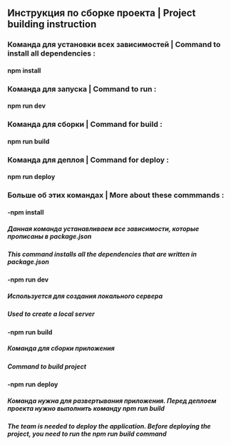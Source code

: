 ## Инструкция по сборке проекта | Project building instruction
### Команда для установки всех зависимостей | Command to install all dependencies :
#### npm install
### Команда для запуска | Command to run :
#### npm run dev
### Команда для сборки | Command for build :
#### npm run build
### Команда для деплоя | Command for deploy :
#### npm run deploy

### Больше об этих командах | More about these commmands :
#### -npm install
##### Данная команда устанавливаем все зависимости, которые прописаны в package.json
##### This command installs all the dependencies that are written in package.json
#### -npm run dev
##### Используется для создания локального сервера
##### Used to create a local server
#### -npm run build
##### Команда для сборки приложения
##### Command to build project
#### -npm run deploy
##### Команда нужна для развертывания приложения. Перед деплоем проекта нужно выполнить команду npm run build
##### The team is needed to deploy the application. Before deploying the project, you need to run the npm run build command
